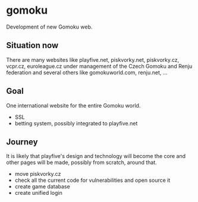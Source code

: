 # gomoku
Development of new Gomoku web.

## Situation now
There are many websites like playfive.net, piskvorky.net, piskvorky.cz, vcpr.cz, euroleague.cz under management of the Czech Gomoku and Renju federation and several others like gomokuworld.com, renju.net, ...

## Goal
One international website for the entire Gomoku world.
- SSL
- betting system, possibly integrated to playfive.net

## Journey
It is likely that playfive's design and technology will become the core and other pages will be made, possibly from scratch, around that.
- move piskvorky.cz
- check all the current code for vulnerabilities and open source it
- create game database
- create unified login
